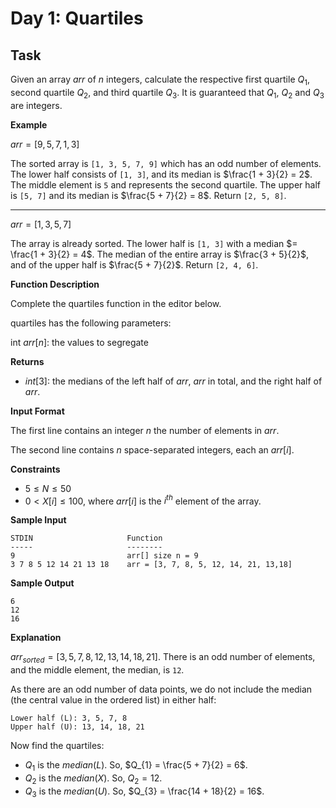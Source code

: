# Day 1: Quartiles

## Task

Given an array $arr$ of $n$ integers, calculate the respective first quartile $Q_{1}$, second quartile $Q_{2}$, and third quartile $Q_{3}$. It is guaranteed that $Q_{1}$, $Q_{2}$ and $Q_{3}$ are integers.

**Example**

$arr = [9, 5, 7, 1, 3]$

The sorted array is `[1, 3, 5, 7, 9]` which has an odd number of elements. The lower half consists of `[1, 3]`, and its median is $\frac{1 + 3}{2} = 2$. The middle element is `5` and represents the second quartile. The upper half is `[5, 7]` and its median is $\frac{5 + 7}{2} = 8$. Return `[2, 5, 8]`.

---

$arr = [1, 3, 5, 7]$

The array is already sorted. The lower half is `[1, 3]` with a median $= \frac{1 + 3}{2} = 4$. The median of the entire array is $\frac{3 + 5}{2}$, and of the upper half is $\frac{5 + 7}{2}$. Return `[2, 4, 6]`.


**Function Description**

Complete the quartiles function in the editor below.

quartiles has the following parameters:

int $arr[n]$: the values to segregate

**Returns**

- $int[3]$: the medians of the left half of $arr$, $arr$ in total, and the right half of $arr$.

**Input Format**

The first line contains an integer $n$ the number of elements in $arr$.

The second line contains $n$ space-separated integers, each an $arr[i]$.

**Constraints**

- $5 \le N \le 50$
- $0 < X[i] \le 100$, where $arr[i]$ is the $i^{th}$ element of the array.

**Sample Input**
```
STDIN                     Function
-----                     --------    
9                         arr[] size n = 9 
3 7 8 5 12 14 21 13 18    arr = [3, 7, 8, 5, 12, 14, 21, 13,18]
```

**Sample Output**

```
6
12
16
```

**Explanation**

$arr_{sorted} = [3, 5, 7, 8, 12, 13, 14, 18, 21]$. There is an odd number of elements, and the middle element, the median, is `12`.

As there are an odd number of data points, we do not include the median (the central value in the ordered list) in either half:

```
Lower half (L): 3, 5, 7, 8
Upper half (U): 13, 14, 18, 21
```

Now find the quartiles:

- $Q_{1}$ is the $median(L)$. So, $Q_{1} = \frac{5 + 7}{2} = 6$.
- $Q_{2}$ is the $median(X)$. So, $Q_{2} = 12$.
- $Q_{3}$ is the $median(U)$. So, $Q_{3} = \frac{14 + 18}{2} = 16$.